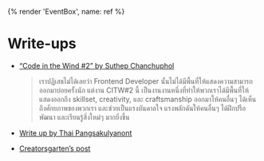 {% render 'EventBox', name: ref %}

# Write-ups

- [“Code in the Wind #2” by Suthep Chanchuphol](https://www.facebook.com/rootenginear/posts/pfbid02NtAq91xAr2ybFQWT8yj81Hz8PN9D7F7MVSBzTuxQDnSbTzNr3LUHoaq7FbwQu4dSl)

  > เราปฏิเสธไม่ได้เลยว่า Frontend Developer นั้นไม่ได้มีพื้นที่ให้แสดงความสามารถออกมาบ่อยครั้งนัก แต่งาน CITW#2 นี้ เป็นงานงานหนึ่งที่ทำให้พวกเราได้มีพื้นที่ให้แสดงออกถึง skillset, creativity, และ craftsmanship ออกมาให้คนอื่นๆ ได้เห็นถึงศักยภาพของพวกเรา และช่วยเป็นแรงบันดาลใจ แรงพลักดันให้คนอื่นๆ ได้ฝึกปรือ พัฒนา และเรียนรู้สิ่งใหม่ๆ มากยิ่งขึ้น

- [Write up by Thai Pangsakulyanont](https://www.facebook.com/dtinth/posts/pfbid02VWNVr17JrNej9qcWjEj3zabnviBUBdpAetezUJg5bxCCKvw6mbfWgm1aqVrvCmXXl)

- [Creatorsgarten’s post](https://www.facebook.com/creatorsgarten/posts/pfbid0MBzS2ohqqLYgVjLWLgwqPXtGXMWAiEDDhdUJEgpBNM2JXp1iiEaaHtitekzqxDaYl)
